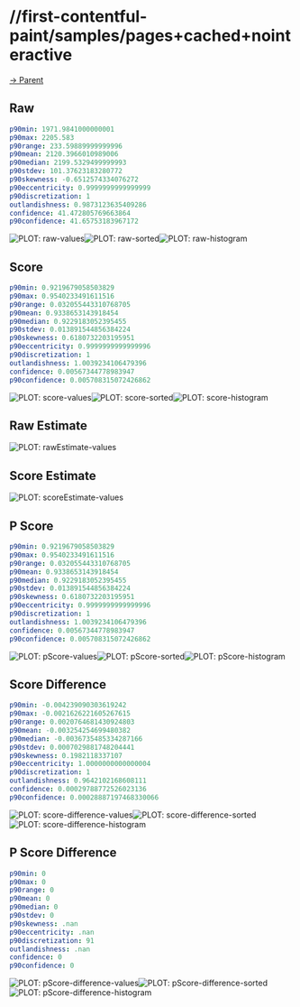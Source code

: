
# //first-contentful-paint/samples/pages+cached+nointeractive

[→ Parent](../..)


## Raw


```yaml
p90min: 1971.9841000000001
p90max: 2205.583
p90range: 233.59889999999996
p90mean: 2120.3966010989006
p90median: 2199.5329499999993
p90stdev: 101.37623183280772
p90skewness: -0.6512574334076272
p90eccentricity: 0.9999999999999999
p90discretization: 1
outlandishness: 0.9873123635409286
confidence: 41.472805769663864
p90confidence: 41.65753183967172

```

![PLOT: raw-values](./raw/values.svg)![PLOT: raw-sorted](./raw/sorted.svg)![PLOT: raw-histogram](./raw/histogram.svg)
## Score


```yaml
p90min: 0.9219679058503829
p90max: 0.9540233491611516
p90range: 0.032055443310768705
p90mean: 0.9338653143918454
p90median: 0.9229183052395455
p90stdev: 0.013891544856384224
p90skewness: 0.6180732203195951
p90eccentricity: 0.9999999999999996
p90discretization: 1
outlandishness: 1.0039234106479396
confidence: 0.00567344778983947
p90confidence: 0.005708315072426862

```

![PLOT: score-values](./score/values.svg)![PLOT: score-sorted](./score/sorted.svg)![PLOT: score-histogram](./score/histogram.svg)
## Raw Estimate

![PLOT: rawEstimate-values](./rawEstimate/values.svg)
## Score Estimate

![PLOT: scoreEstimate-values](./scoreEstimate/values.svg)
## P Score


```yaml
p90min: 0.9219679058503829
p90max: 0.9540233491611516
p90range: 0.032055443310768705
p90mean: 0.9338653143918454
p90median: 0.9229183052395455
p90stdev: 0.013891544856384224
p90skewness: 0.6180732203195951
p90eccentricity: 0.9999999999999996
p90discretization: 1
outlandishness: 1.0039234106479396
confidence: 0.00567344778983947
p90confidence: 0.005708315072426862

```

![PLOT: pScore-values](./pScore/values.svg)![PLOT: pScore-sorted](./pScore/sorted.svg)![PLOT: pScore-histogram](./pScore/histogram.svg)
## Score Difference


```yaml
p90min: -0.004239090303619242
p90max: -0.0021626221605267615
p90range: 0.0020764681430924803
p90mean: -0.003254254699480382
p90median: -0.0036735485334287166
p90stdev: 0.0007029881748204441
p90skewness: 0.1982118337107
p90eccentricity: 1.0000000000000004
p90discretization: 1
outlandishness: 0.9642102168608111
confidence: 0.00029788772526023136
p90confidence: 0.00028887197468330066

```

![PLOT: score-difference-values](./score-difference/values.svg)![PLOT: score-difference-sorted](./score-difference/sorted.svg)![PLOT: score-difference-histogram](./score-difference/histogram.svg)
## P Score Difference


```yaml
p90min: 0
p90max: 0
p90range: 0
p90mean: 0
p90median: 0
p90stdev: 0
p90skewness: .nan
p90eccentricity: .nan
p90discretization: 91
outlandishness: .nan
confidence: 0
p90confidence: 0

```

![PLOT: pScore-difference-values](./pScore-difference/values.svg)![PLOT: pScore-difference-sorted](./pScore-difference/sorted.svg)![PLOT: pScore-difference-histogram](./pScore-difference/histogram.svg)